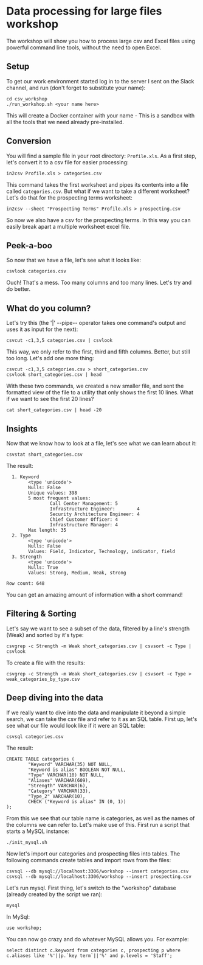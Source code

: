 # Data processing for large files workshop

The workshop will show you how to process large csv and Excel files using powerful command line tools, without the need to open Excel.

## Setup

To get our work environment started log in to the server I sent on the Slack channel, and run (don't forget to substitute your name):
```
cd csv_workshop
./run_workshop.sh <your name here>
```
This will create a Docker container with your name - This is a sandbox with all the tools that we need already pre-installed.

## Conversion
You will find a sample file in your root directory: `Profile.xls`. As a first step, let's convert it to a csv file for easier processing:
```
in2csv Profile.xls > categories.csv
```
This command takes the first worksheet and pipes its contents into a file called `categories.csv`. But what if we want to take a different worksheet? Let's do that for the prospecting terms worksheet:
```
in2csv --sheet "Prospecting Terms" Profile.xls > prospecting.csv
```
So now we also have a csv for the prospecting terms. In this way you can easily break apart a multiple worksheet excel file.
## Peek-a-boo
So now that we have a file, let's see what it looks like:
```
csvlook categories.csv
```
Ouch! That's a mess. Too many columns and too many lines. Let's try and do better.
## What do you column?
Let's try this (the '|' --pipe-- operator takes one command's output and uses it as input for the next):
```
csvcut -c1,3,5 categories.csv | csvlook
```
This way, we only refer to the first, third and fifth columns. Better, but still too long. Let's add one more thing:
```
csvcut -c1,3,5 categories.csv > short_categories.csv
csvlook short_categories.csv | head
```
With these two commands, we created a new smaller file, and sent the formatted view of the file to a utility that only shows the first 10 lines. 
What if we want to see the first 20 lines?
```
cat short_categories.csv | head -20
```
## Insights
Now that we know how to look at a file, let's see what we can learn about it:
```
csvstat short_categories.csv
```
The result:
```
  1. Keyword
        <type 'unicode'>
        Nulls: False
        Unique values: 398
        5 most frequent values:
                Call Center Management: 5
                Infrastructure Engineer:        4
                Security Architecture Engineer: 4
                Chief Customer Officer: 4
                Infrastructure Manager: 4
        Max length: 35
  2. Type
        <type 'unicode'>
        Nulls: False
        Values: Field, Indicator, Technology, indicator, field
  3. Strength
        <type 'unicode'>
        Nulls: True
        Values: Strong, Medium, Weak, strong

Row count: 648
```
You can get an amazing amount of information with a short command!
## Filtering & Sorting
Let's say we want to see a subset of the data, filtered by a line's strength (Weak) and sorted by it's type:
```
csvgrep -c Strength -m Weak short_categories.csv | csvsort -c Type | csvlook
```
To create a file with the results:
```
csvgrep -c Strength -m Weak short_categories.csv | csvsort -c Type > weak_categories_by_type.csv
```
## Deep diving into the data
If we really want to dive into the data and manipulate it beyond a simple search, we can take the csv file and refer to it as an SQL table. First up, let's see what our file would look like if it were an SQL table:
```
csvsql categories.csv
```
The result:
```
CREATE TABLE categories (
        "Keyword" VARCHAR(35) NOT NULL,
        "Keyword is alias" BOOLEAN NOT NULL,
        "Type" VARCHAR(10) NOT NULL,
        "Aliases" VARCHAR(609),
        "Strength" VARCHAR(6),
        "Category" VARCHAR(33),
        "Type_2" VARCHAR(10),
        CHECK ("Keyword is alias" IN (0, 1))
);
```
From this we see that our table name is categories, as well as the names of the columns we can refer to. Let's make use of this. First run a script that starts a MySQL instance:
```
./init_mysql.sh
```
Now let's import our categories and prospecting files into tables. The following commands create tables and import rows from the files:
```
csvsql --db mysql://localhost:3306/workshop --insert categories.csv
csvsql --db mysql://localhost:3306/workshop --insert prospecting.csv
```
Let's run mysql. First thing, let's switch to the "workshop" database (already created by the script we ran):
```
mysql
```
In MySql:
```
use workshop;
```
You can now go crazy and do whatever MySQL allows you. For example:
```
select distinct c.keyword from categories c, prospecting p where c.aliases like '%'||p.`key term`||'%' and p.levels = 'Staff';
```



